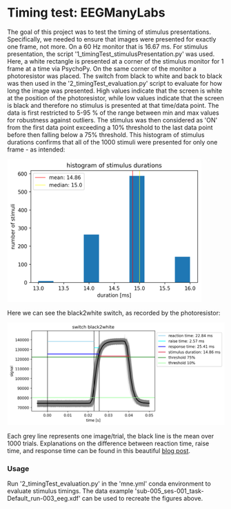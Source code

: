 # **Timing test: EEGManyLabs**
The goal of this project was to test the timing of stimulus presentations. Specifically, we needed to ensure that images were presented for exactly one frame, not more. On a 60 Hz monitor that is 16.67 ms. For stimulus presentation, the script '1_timingTest_stimulusPresentation.py' was used. Here, a white rectangle is presented at a corner of the stimulus monitor for 1 frame at a time via PsychoPy. On the same corner of the monitor a photoresistor was placed. The switch from black to white and back to black was then used in the '2_timingTest_evaluation.py' script to evaluate for how long the image was presented. High values indicate that the screen is white at the position of the photoresistor, while low values indicate that the screen is black and therefore no stimulus is presented at that time/data point. The data is first restricted to 5-95 % of the range between min and max values for robustness against outliers. The stimulus was then considered as 'ON' from the first data point exceeding a 10% threshold to the last data point before then falling below a 75% threshold.
This histogram of stimulus durations confirms that all of the 1000 stimuli were presented for only one frame - as intended:

<img src="./histogram_stimDur.png" alt="histogram_stimDur" width="450" height="330"/>

Here we can see the black2white switch, as recorded by the photoresistor:

![switch_black2white](switch_black2white.png)

Each grey line represents one image/trial, the black line is the mean over 1000 trials. Explanations on the difference between reaction time, raise time, and response time can be found in this beautiful [blog post](https://benediktehinger.de/blog/science/latency-measurements-in-a-vision-lab/).

### Usage

Run '2_timingTest_evaluation.py' in the 'mne.yml' conda environment to evaluate stimulus timings. The data example 'sub-005_ses-001_task-Default_run-003_eeg.xdf' can be used to recreate the figures above.
